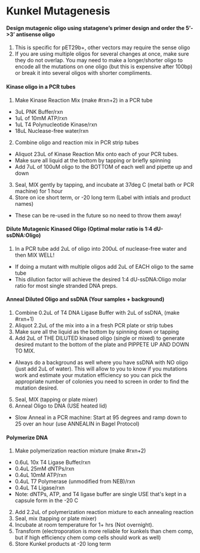 # Kunkel Mutagenesis

#### Design mutagenic oligo using statagene’s primer design and order the 5’-&gt;3’ antisense oligo
1. This is specific for pET29b+, other vectors may require the sense oligo
2. If you are using multiple oligos for several changes at once, make sure they do not overlap. You may need to make a longer/shorter oligo to encode all the mutations on one oligo (but this is expensive after 100bp) or break it into several oligos with shorter compliments.
#### Kinase oligo in a PCR tubes
1. Make Kinase Reaction Mix (make #rxn+2) in a PCR tube
  * 3uL PNK Buffer/rxn
  * 1uL of 10mM ATP/rxn
  * 1uL T4 Polynucleotide Kinase/rxn
  * 18uL Nuclease-free water/rxn
2. Combine oligo and reaction mix in PCR strip tubes
  * Aliquot 23uL of Kinase Reaction Mix onto each of your PCR tubes.
  * Make sure all liquid at the bottom by tapping or briefly spinning
  * Add 7uL of 100uM oligo to the BOTTOM of each well and pipette up and down
3. Seal, MIX gently by tapping, and incubate at 37deg C (metal bath or PCR machine) for 1 hour
4. Store on ice short term, or -20 long term (Label with intials and product names)
  * These can be re-used in the future so no need to throw them away!

#### Dilute Mutagenic Kinased Oligo (Optimal molar ratio is 1:4 dU-ssDNA:Oligo)
1. In a PCR tube add 2uL of oligo into 200uL of nuclease-free water and then MIX WELL!
  * If doing a mutant with multiple oligos add 2uL of EACH oligo to the same tube
  * This dilution factor will achieve the desired 1:4 dU-ssDNA:Oligo molar ratio for most single stranded DNA preps.
  
#### Anneal Diluted Oligo and ssDNA (Your samples + background)
1. Combine 0.2uL of T4 DNA Ligase Buffer with 2uL of ssDNA, (make #rxn+1)
2. Aliquot 2.2uL of the mix into a in a fresh PCR plate or strip tubes
3. Make sure all the liquid as the bottom by spinning down or tapping
4. Add 2uL of THE DILUTED kinased oligo (single or mixed) to generate desired mutant to the bottom of the plate and PIPPETE UP AND DOWN TO MIX.
  * Always do a background as well where you have ssDNA with NO oligo (just add 2uL of water). This will allow to you to know if you mutations work and estimate your mutation efficiency so you can pick the appropriate number of colonies you need to screen in order to find the mutation desired.
5. Seal, MIX (tapping or plate mixer)
6. Anneal Oligo to DNA (USE heated lid)
  * Slow Anneal in a PCR machine: Start at 95 degrees and ramp down to 25 over an hour (use ANNEALIN in Bagel Protocol)

#### Polymerize DNA
1. Make polymerization reaction mixture (make #rxn+2)
  * 0.6uL 10x T4 Ligase Buffer/rxn
  * 0.4uL 25mM dNTPs/rxn 
  * 0.4uL 10mM ATP/rxn
  * 0.4uL T7 Polymerase (unmodified from NEB)/rxn
  * 0.4uL T4 Ligase/rxn
  * Note: dNTPs, ATP, and T4 ligase buffer are single USE that's kept in a capsule form in the -20 C
2. Add 2.2uL of polymerization reaction mixture to each annealing reaction
3. Seal, mix (tapping or plate mixer)
4. Incubate at room temperature for 1+ hrs (Not overnight).
5. Transform (electroporation is more reliable for kunkels than chem comp, but if high efficiency chem comp cells should work as well)
6. Store Kunkel products at -20 long term
